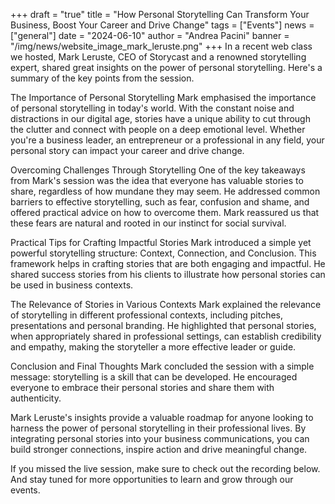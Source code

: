 +++
draft = "true"
title = "How Personal Storytelling Can Transform Your Business, Boost Your Career and Drive Change"
tags = ["Events"]
news = ["general"]
date = "2024-06-10"
author = "Andrea Pacini"
banner = "/img/news/website_image_mark_leruste.png"
+++
In a recent web class we hosted, Mark Leruste, CEO of Storycast and a renowned storytelling expert, shared great insights on the power of personal storytelling. Here's a summary of the key points from the session.

The Importance of Personal Storytelling
Mark emphasised the importance of personal storytelling in today's world. With the constant noise and distractions in our digital age, stories have a unique ability to cut through the clutter and connect with people on a deep emotional level. Whether you're a business leader, an entrepreneur or a professional in any field, your personal story can impact your career and drive change.

Overcoming Challenges Through Storytelling
One of the key takeaways from Mark's session was the idea that everyone has valuable stories to share, regardless of how mundane they may seem. He addressed common barriers to effective storytelling, such as fear, confusion and shame, and offered practical advice on how to overcome them. Mark reassured us that these fears are natural and rooted in our instinct for social survival.

Practical Tips for Crafting Impactful Stories
Mark introduced a simple yet powerful storytelling structure: Context, Connection, and Conclusion. This framework helps in crafting stories that are both engaging and impactful. He shared success stories from his clients to illustrate how personal stories can be used in business contexts. 

The Relevance of Stories in Various Contexts
Mark explained the relevance of storytelling in different professional contexts, including pitches, presentations and personal branding. He highlighted that personal stories, when appropriately shared in professional settings, can establish credibility and empathy, making the storyteller a more effective leader or guide.

Conclusion and Final Thoughts
Mark concluded the session with a simple message: storytelling is a skill that can be developed. He encouraged everyone to embrace their personal stories and share them with authenticity.

Mark Leruste's insights provide a valuable roadmap for anyone looking to harness the power of personal storytelling in their professional lives. By integrating personal stories into your business communications, you can build stronger connections, inspire action and drive meaningful change.

If you missed the live session, make sure to check out the recording below. And stay tuned for more opportunities to learn and grow through our events. 
